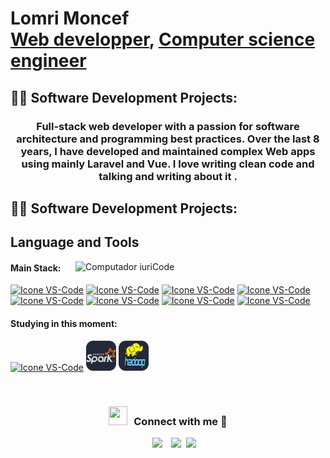 <h1>Lomri Moncef <br/><a href="https://github.com/joshmadakor1">Web developper</a>, <a href="https://www.linkedin.com/in/joshmadakor/">Computer science engineer</a></h1>

<h2>👨‍💻 Software Development Projects:</h2>





[twitter]: https://twitter.com/joshmadakor
[youtube]: https://www.youtube.com/c/joshmadakor
[instagram]: https://www.instagram.com/joshmadakor/
[linkedin]: https://linkedin.com/in/joshmadakor



<h3 align="center">Full-stack web developer with a passion for software architecture and programming best practices. Over the last 8 years, I have developed and maintained complex Web apps using mainly Laravel and Vue. I love writing clean code and talking and writing about it .

</h3>

<h2>👨‍💻 Software Development Projects:</h2>


## Language and Tools

<img src="https://raw.githubusercontent.com/MicaelliMedeiros/micaellimedeiros/master/image/computer-illustration.png" min-width="400px" max-width="400px" width="400px" align="right" alt="Computador iuriCode">

#### Main Stack:
  [<img height="48px" width="48px" alt="Icone VS-Code" src="https://skillicons.dev/icons?i=html"/>](https://developer.mozilla.org/en-US/docs/Web/HTML)
  [<img height="48px" width="48px" alt="Icone VS-Code" src="https://skillicons.dev/icons?i=css"/>](https://developer.mozilla.org/en-US/docs/Web/CSS)
  [<img height="48px" width="48px" alt="Icone VS-Code" src="https://skillicons.dev/icons?i=js"/>](https://developer.mozilla.org/en-US/docs/Web/JavaScript)
  [<img height="48px" width="48px" alt="Icone VS-Code" src="https://skillicons.dev/icons?i=jquery"/>](https://jquery.com)
    [<img height="48px" width="48px" alt="Icone VS-Code" src="https://skillicons.dev/icons?i=php"/>](https://php.com)
  [<img height="48px" width="48px" alt="Icone VS-Code" src="https://skillicons.dev/icons?i=laravel"/>](https://laravel.com)
    [<img height="48px" width="48px" alt="Icone VS-Code" src="https://skillicons.dev/icons?i=vue"/>](https://vuejs.org/)
        [<img height="48px" width="48px" alt="Icone VS-Code" src="https://skillicons.dev/icons?i=py"/>](https://www.python.org/)


#### Studying in this moment:
  [<img height="48px" width="48px" alt="Icone VS-Code" src="https://skillicons.dev/icons?i=aws"/>](https://aws.amazon.com/?nc2=h_lg)
   [<img height="48px" width="48px" alt="Icone VS-Code" src="icons/Ableton-Dark.png"/>](https://spark.apache.org/)
   [<img height="48px" width="48px" alt="Icone VS-Code" src="icons/hadoop.png"/>](https://hadoop.apache.org/)


  



<br/>
<h3 align="center" > <img src="https://media.giphy.com/media/iY8CRBdQXODJSCERIr/giphy.gif" width="30" height="30" style="margin-right: 10px;">Connect with me 🤝 </h3>

<p align="center">

 <div align="center"  class="icons-social" style="margin-left: 10px;">
        <a style="margin-left: 10px;"  target="_blank" href="#">
			<img src="https://img.icons8.com/doodle/40/000000/linkedin--v2.png"></a>
        <a style="margin-left: 10px;" target="_blank" href="#">
		<img src="https://img.icons8.com/doodle/40/000000/github--v1.png"></a>
	   		<a style="margin-left: 5px;" target="_blank" href="mailto:mouncif@umich.edu">
					<img src="https://img.icons8.com/?size=45&id=ho8QlOYvMuG3&format=png&color=000000" ></a>
      </div>

</p>




